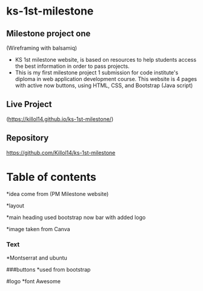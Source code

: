 # ks-1st-milestone
## Milestone project one
 (Wireframing with balsamiq)

* KS 1st milestone website, is based on resources to help students access the best information in order to pass projects. 
* This is my first milestone project 1 submission for code institute's diploma in web application development course. This website is 4 pages with active now buttons, using HTML, CSS, and Bootstrap (Java script) 

## Live Project
(https://killol14.github.io/ks-1st-milestone/)

## Repository 
https://github.com/Killol14/ks-1st-milestone

# Table of contents

*idea come from (PM Milestone website) 

*layout 

*main heading used bootstrap now bar with added logo 

*image taken from Canva

### Text 
*Montserrat and ubuntu 

###buttons 
*used from bootstrap 

#logo
*font Awesome 


